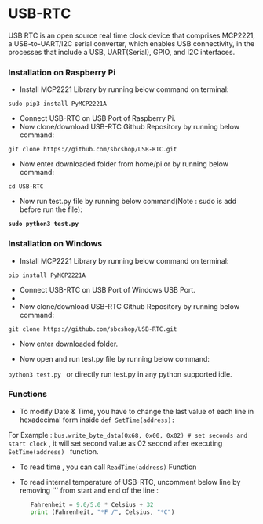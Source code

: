 # USB-RTC
USB RTC is an open source real time clock device that comprises MCP2221, a USB-to-UART/I2C serial converter, which enables USB connectivity, in the processes that include a USB, UART(Serial), GPIO, and I2C interfaces. 

### Installation on Raspberry Pi

* Install MCP2221 Library by running below command on terminal:

``` sudo pip3 install PyMCP2221A ```
              
* Connect USB-RTC on USB Port of Raspberry Pi.
* Now clone/download USB-RTC Github Repository by running below command:

```git clone https://github.com/sbcshop/USB-RTC.git ```

* Now enter downloaded folder from home/pi or by running below command:

``` cd USB-RTC ```

* Now run test.py file by running below command(Note : sudo is add before run the file):

**```sudo python3 test.py ```**

### Installation on Windows

* Install MCP2221 Library by running below command on terminal:

``` pip install PyMCP2221A ```
              
* Connect USB-RTC on USB Port of Windows USB Port.
* 
* Now clone/download USB-RTC Github Repository by running below command:

```git clone https://github.com/sbcshop/USB-RTC.git ```

* Now enter downloaded folder.


* Now open and run test.py file by running below command:

```python3 test.py ``` or directly run test.py in any python supported idle.

### Functions

* To modify Date & Time, you have to change the last value of each line in hexadecimal form inside ```def SetTime(address):```

For Example : ``` bus.write_byte_data(0x68, 0x00, 0x02) # set seconds and start clock ``` , it will set second value as 02 second after executing  ```SetTime(address) ``` function.

* To read time , you can call ```ReadTime(address)``` Function
* To read internal temperature of USB-RTC, uncomment below line by removing ''' from start and end of the line :

    ```python Celsius = getTemp(address)
       Fahrenheit = 9.0/5.0 * Celsius + 32
       print (Fahrenheit, "*F /", Celsius, "*C") 
